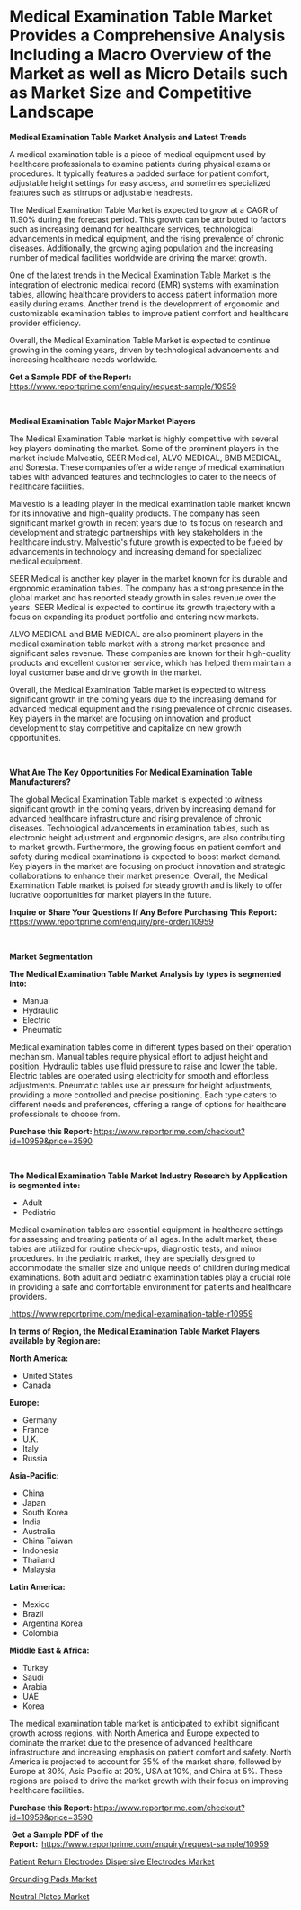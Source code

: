<p><h1>Medical Examination Table Market Provides a Comprehensive Analysis Including a Macro Overview of the Market as well as Micro Details such as Market Size and Competitive Landscape</h1></p><p><strong>Medical Examination Table Market Analysis and Latest Trends</strong></p>
<p><p>A medical examination table is a piece of medical equipment used by healthcare professionals to examine patients during physical exams or procedures. It typically features a padded surface for patient comfort, adjustable height settings for easy access, and sometimes specialized features such as stirrups or adjustable headrests.</p><p>The Medical Examination Table Market is expected to grow at a CAGR of 11.90% during the forecast period. This growth can be attributed to factors such as increasing demand for healthcare services, technological advancements in medical equipment, and the rising prevalence of chronic diseases. Additionally, the growing aging population and the increasing number of medical facilities worldwide are driving the market growth.</p><p>One of the latest trends in the Medical Examination Table Market is the integration of electronic medical record (EMR) systems with examination tables, allowing healthcare providers to access patient information more easily during exams. Another trend is the development of ergonomic and customizable examination tables to improve patient comfort and healthcare provider efficiency.</p><p>Overall, the Medical Examination Table Market is expected to continue growing in the coming years, driven by technological advancements and increasing healthcare needs worldwide.</p></p>
<p><strong>Get a Sample PDF of the Report:&nbsp;</strong> <a href="https://www.reportprime.com/enquiry/request-sample/10959">https://www.reportprime.com/enquiry/request-sample/10959</a></p>
<p>&nbsp;</p>
<p><strong>Medical Examination Table Major Market Players</strong></p>
<p><p>The Medical Examination Table market is highly competitive with several key players dominating the market. Some of the prominent players in the market include Malvestio, SEER Medical, ALVO MEDICAL, BMB MEDICAL, and Sonesta. These companies offer a wide range of medical examination tables with advanced features and technologies to cater to the needs of healthcare facilities.</p><p>Malvestio is a leading player in the medical examination table market known for its innovative and high-quality products. The company has seen significant market growth in recent years due to its focus on research and development and strategic partnerships with key stakeholders in the healthcare industry. Malvestio's future growth is expected to be fueled by advancements in technology and increasing demand for specialized medical equipment.</p><p>SEER Medical is another key player in the market known for its durable and ergonomic examination tables. The company has a strong presence in the global market and has reported steady growth in sales revenue over the years. SEER Medical is expected to continue its growth trajectory with a focus on expanding its product portfolio and entering new markets.</p><p>ALVO MEDICAL and BMB MEDICAL are also prominent players in the medical examination table market with a strong market presence and significant sales revenue. These companies are known for their high-quality products and excellent customer service, which has helped them maintain a loyal customer base and drive growth in the market.</p><p>Overall, the Medical Examination Table market is expected to witness significant growth in the coming years due to the increasing demand for advanced medical equipment and the rising prevalence of chronic diseases. Key players in the market are focusing on innovation and product development to stay competitive and capitalize on new growth opportunities.</p></p>
<p>&nbsp;</p>
<p><strong>What Are The Key Opportunities For Medical Examination Table Manufacturers?</strong></p>
<p><p>The global Medical Examination Table market is expected to witness significant growth in the coming years, driven by increasing demand for advanced healthcare infrastructure and rising prevalence of chronic diseases. Technological advancements in examination tables, such as electronic height adjustment and ergonomic designs, are also contributing to market growth. Furthermore, the growing focus on patient comfort and safety during medical examinations is expected to boost market demand. Key players in the market are focusing on product innovation and strategic collaborations to enhance their market presence. Overall, the Medical Examination Table market is poised for steady growth and is likely to offer lucrative opportunities for market players in the future.</p></p>
<p><strong>Inquire or Share Your Questions If Any Before Purchasing This Report:</strong> <a href="https://www.reportprime.com/enquiry/pre-order/10959">https://www.reportprime.com/enquiry/pre-order/10959</a></p>
<p>&nbsp;</p>
<p><strong>Market Segmentation</strong></p>
<p><strong>The Medical Examination Table Market Analysis by types is segmented into:</strong></p>
<p><ul><li>Manual</li><li>Hydraulic</li><li>Electric</li><li>Pneumatic</li></ul></p>
<p><p>Medical examination tables come in different types based on their operation mechanism. Manual tables require physical effort to adjust height and position. Hydraulic tables use fluid pressure to raise and lower the table. Electric tables are operated using electricity for smooth and effortless adjustments. Pneumatic tables use air pressure for height adjustments, providing a more controlled and precise positioning. Each type caters to different needs and preferences, offering a range of options for healthcare professionals to choose from.</p></p>
<p><strong>Purchase this Report:&nbsp;</strong><a href="https://www.reportprime.com/checkout?id=10959&price=3590">https://www.reportprime.com/checkout?id=10959&price=3590</a></p>
<p>&nbsp;</p>
<p><strong>The Medical Examination Table Market Industry Research by Application is segmented into:</strong></p>
<p><ul><li>Adult</li><li>Pediatric</li></ul></p>
<p><p>Medical examination tables are essential equipment in healthcare settings for assessing and treating patients of all ages. In the adult market, these tables are utilized for routine check-ups, diagnostic tests, and minor procedures. In the pediatric market, they are specially designed to accommodate the smaller size and unique needs of children during medical examinations. Both adult and pediatric examination tables play a crucial role in providing a safe and comfortable environment for patients and healthcare providers.</p></p>
<p><a href="https://www.reportprime.com/medical-examination-table-r10959">&nbsp;https://www.reportprime.com/medical-examination-table-r10959</a></p>
<p><strong>In terms of Region, the Medical Examination Table Market Players available by Region are:</strong></p>
<p>
    <p> <strong> North America: </strong>
        <ul>
            <li>United States</li>
            <li>Canada</li>
        </ul>
        </p> 
    <p> <strong> Europe: </strong>
        <ul>
            <li>Germany</li>
            <li>France</li>
            <li>U.K.</li>
            <li>Italy</li>
            <li>Russia</li>
        </ul>
        </p> 
    <p> <strong> Asia-Pacific: </strong>
        <ul>
            <li>China</li>
            <li>Japan</li>
            <li>South Korea</li>
            <li>India</li>
            <li>Australia</li>
            <li>China Taiwan</li>
            <li>Indonesia</li>
            <li>Thailand</li>
            <li>Malaysia</li>
        </ul>
        </p> 
    <p> <strong> Latin America: </strong>
        <ul>
            <li>Mexico</li>
            <li>Brazil</li>
            <li>Argentina Korea</li>
            <li>Colombia</li>
        </ul>
        </p> 
    <p> <strong> Middle East & Africa: </strong>
        <ul>
            <li>Turkey</li>
            <li>Saudi</li>
            <li>Arabia</li>
            <li>UAE</li>
            <li>Korea</li>
        </ul>
    </p>
    </p>
<p><p>The medical examination table market is anticipated to exhibit significant growth across regions, with North America and Europe expected to dominate the market due to the presence of advanced healthcare infrastructure and increasing emphasis on patient comfort and safety. North America is projected to account for 35% of the market share, followed by Europe at 30%, Asia Pacific at 20%, USA at 10%, and China at 5%. These regions are poised to drive the market growth with their focus on improving healthcare facilities.</p></p>
<p><strong>Purchase this Report: </strong><a href="https://www.reportprime.com/checkout?id=10959&price=3590">https://www.reportprime.com/checkout?id=10959&price=3590</a></p>
<p>&nbsp;<strong>Get a Sample PDF of the Report:&nbsp;&nbsp;</strong><a href="https://www.reportprime.com/enquiry/request-sample/10959">https://www.reportprime.com/enquiry/request-sample/10959</a></p>
<p><strong></strong></p>
<p><p><a href="https://github.com/dimitrishawkinswaynenp91rgz/Market-Research-Report-List-3/blob/main/patient-return-electrodes-dispersive-electrodes-market.md">Patient Return Electrodes Dispersive Electrodes Market</a></p><p><a href="https://github.com/tamvrosiya/Market-Research-Report-List-5/blob/main/grounding-pads-market.md">Grounding Pads Market</a></p><p><a href="https://github.com/changoleonlaverguenzanoexiste/Market-Research-Report-List-4/blob/main/neutral-plates-market.md">Neutral Plates Market</a></p></p>